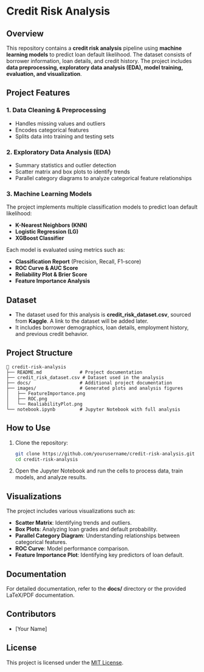 # **Credit Risk Analysis**  

## **Overview**  
This repository contains a **credit risk analysis** pipeline using **machine learning models** to predict loan default likelihood. The dataset consists of borrower information, loan details, and credit history. The project includes **data preprocessing, exploratory data analysis (EDA), model training, evaluation, and visualization**.  

## **Project Features**  
### **1. Data Cleaning & Preprocessing**  
- Handles missing values and outliers  
- Encodes categorical features  
- Splits data into training and testing sets  

### **2. Exploratory Data Analysis (EDA)**  
- Summary statistics and outlier detection  
- Scatter matrix and box plots to identify trends  
- Parallel category diagrams to analyze categorical feature relationships  

### **3. Machine Learning Models**  
The project implements multiple classification models to predict loan default likelihood:  
- **K-Nearest Neighbors (KNN)**  
- **Logistic Regression (LG)**  
- **XGBoost Classifier**  

Each model is evaluated using metrics such as:  
- **Classification Report** (Precision, Recall, F1-score)  
- **ROC Curve & AUC Score**  
- **Reliability Plot & Brier Score**  
- **Feature Importance Analysis**  

## **Dataset**  
- The dataset used for this analysis is **credit_risk_dataset.csv**, sourced from **Kaggle**. A link to the dataset will be added later.  
- It includes borrower demographics, loan details, employment history, and previous credit behavior.  

## **Project Structure**  
```
📂 credit-risk-analysis
├── README.md              # Project documentation
├── credit_risk_dataset.csv # Dataset used in the analysis
├── docs/                  # Additional project documentation
├── images/                # Generated plots and analysis figures
│   ├── FeatureImportance.png
│   ├── ROC.png
│   └── RealiabilityPlot.png
└── notebook.ipynb         # Jupyter Notebook with full analysis
```

## **How to Use**  
1. Clone the repository:  
   ```bash
   git clone https://github.com/yourusername/credit-risk-analysis.git
   cd credit-risk-analysis
   ```
2. Open the Jupyter Notebook and run the cells to process data, train models, and analyze results.

## **Visualizations**  
The project includes various visualizations such as:  
- **Scatter Matrix**: Identifying trends and outliers.  
- **Box Plots**: Analyzing loan grades and default probability.  
- **Parallel Category Diagram**: Understanding relationships between categorical features.  
- **ROC Curve**: Model performance comparison.  
- **Feature Importance Plot**: Identifying key predictors of loan default.  

## **Documentation**  
For detailed documentation, refer to the **docs/** directory or the provided LaTeX/PDF documentation.  

## **Contributors**  
- [Your Name]  

## **License**  
This project is licensed under the [MIT License](LICENSE).

